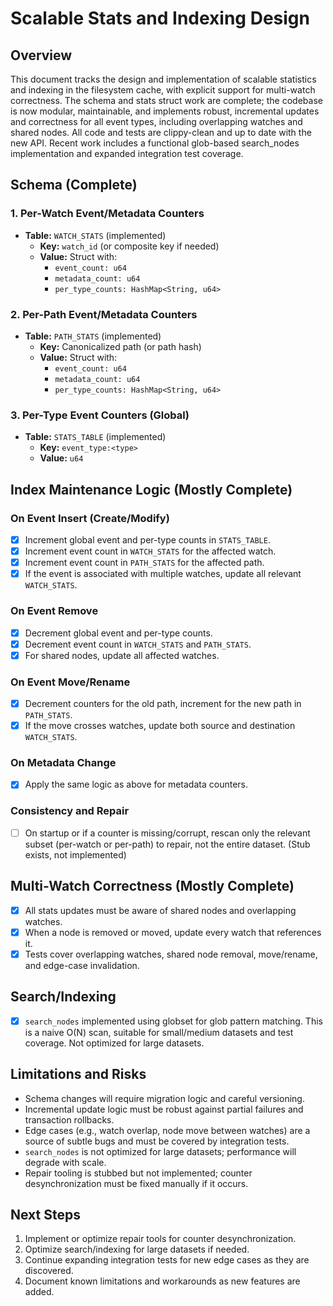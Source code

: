 # Scalable Stats and Indexing Design

## Overview
This document tracks the design and implementation of scalable statistics and indexing in the filesystem cache, with explicit support for multi-watch correctness. The schema and stats struct work are complete; the codebase is now modular, maintainable, and implements robust, incremental updates and correctness for all event types, including overlapping watches and shared nodes. All code and tests are clippy-clean and up to date with the new API. Recent work includes a functional glob-based search_nodes implementation and expanded integration test coverage.

## Schema (Complete)

### 1. Per-Watch Event/Metadata Counters
- **Table:** `WATCH_STATS` (implemented)
  - **Key:** `watch_id` (or composite key if needed)
  - **Value:** Struct with:
    - `event_count: u64`
    - `metadata_count: u64`
    - `per_type_counts: HashMap<String, u64>`

### 2. Per-Path Event/Metadata Counters
- **Table:** `PATH_STATS` (implemented)
  - **Key:** Canonicalized path (or path hash)
  - **Value:** Struct with:
    - `event_count: u64`
    - `metadata_count: u64`
    - `per_type_counts: HashMap<String, u64>`

### 3. Per-Type Event Counters (Global)
- **Table:** `STATS_TABLE` (implemented)
  - **Key:** `event_type:<type>`
  - **Value:** `u64`

## Index Maintenance Logic (Mostly Complete)

### On Event Insert (Create/Modify)
- [x] Increment global event and per-type counts in `STATS_TABLE`.
- [x] Increment event count in `WATCH_STATS` for the affected watch.
- [x] Increment event count in `PATH_STATS` for the affected path.
- [x] If the event is associated with multiple watches, update all relevant `WATCH_STATS`.

### On Event Remove
- [x] Decrement global event and per-type counts.
- [x] Decrement event count in `WATCH_STATS` and `PATH_STATS`.
- [x] For shared nodes, update all affected watches.

### On Event Move/Rename
- [x] Decrement counters for the old path, increment for the new path in `PATH_STATS`.
- [x] If the move crosses watches, update both source and destination `WATCH_STATS`.

### On Metadata Change
- [x] Apply the same logic as above for metadata counters.

### Consistency and Repair
- [ ] On startup or if a counter is missing/corrupt, rescan only the relevant subset (per-watch or per-path) to repair, not the entire dataset. (Stub exists, not implemented)

## Multi-Watch Correctness (Mostly Complete)
- [x] All stats updates must be aware of shared nodes and overlapping watches.
- [x] When a node is removed or moved, update every watch that references it.
- [x] Tests cover overlapping watches, shared node removal, move/rename, and edge-case invalidation.

## Search/Indexing
- [x] `search_nodes` implemented using globset for glob pattern matching. This is a naive O(N) scan, suitable for small/medium datasets and test coverage. Not optimized for large datasets.

## Limitations and Risks
- Schema changes will require migration logic and careful versioning.
- Incremental update logic must be robust against partial failures and transaction rollbacks.
- Edge cases (e.g., watch overlap, node move between watches) are a source of subtle bugs and must be covered by integration tests.
- `search_nodes` is not optimized for large datasets; performance will degrade with scale.
- Repair tooling is stubbed but not implemented; counter desynchronization must be fixed manually if it occurs.

## Next Steps
1. Implement or optimize repair tools for counter desynchronization.
2. Optimize search/indexing for large datasets if needed.
3. Continue expanding integration tests for new edge cases as they are discovered.
4. Document known limitations and workarounds as new features are added.
